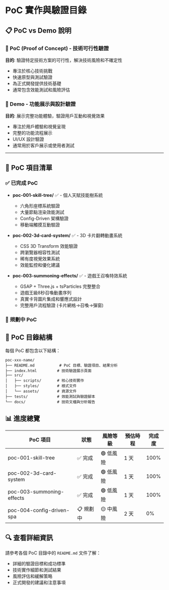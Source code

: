# PoC 實作與驗證目錄

## 📋 PoC vs Demo 說明

### 🔬 PoC (Proof of Concept) - 技術可行性驗證

**目的**: 驗證特定技術方案的可行性，解決技術風險和不確定性

- 專注於核心技術挑戰
- 快速原型與測試驗證
- 為正式開發提供技術基礎
- 通常包含效能測試和風險評估

### 🎨 Demo - 功能展示與設計驗證

**目的**: 展示完整功能體驗，驗證用戶互動和視覺效果

- 專注於用戶體驗和視覺呈現
- 完整的功能流程展示
- UI/UX 設計驗證
- 通常用於客戶展示或使用者測試

---

## 🎯 PoC 項目清單

### ✅ 已完成 PoC

- **poc-001-skill-tree/** ✅ - 個人天賦技能樹系統

  - 六角形座標系統驗證
  - 大量節點渲染效能測試
  - Config-Driven 架構驗證
  - 移動端觸摸互動驗證

- **poc-002-3d-card-system/** ✅ - 3D 卡片翻轉動畫系統
  - CSS 3D Transform 效能驗證
  - 跨瀏覽器相容性測試
  - 稀有度視覺效果系統
  - 效能監控和優化建議

- **poc-003-summoning-effects/** ✅ - 遊戲王召喚特效系統
  - GSAP + Three.js + tsParticles 完整整合
  - 遊戲王級8秒召喚動畫序列
  - 真實卡背圖片集成和響應式設計
  - 完整用戶流程驗證 (卡片網格→召喚→彈窗)

### 🔄 規劃中 PoC

## 📁 PoC 目錄結構

每個 PoC 都包含以下結構：

```
poc-xxx-name/
├── README.md           # PoC 目標、驗證項目、結果分析
├── index.html         # 技術驗證展示頁面
├── src/
│   ├── scripts/       # 核心技術實作
│   ├── styles/        # 樣式文件
│   └── assets/        # 資源文件
├── tests/             # 效能測試與驗證腳本
└── docs/              # 技術文檔與分析報告
```

## 📊 進度總覽

| PoC 項目                    | 狀態      | 風險等級  | 預估時程 | 完成度 |
| --------------------------- | --------- | --------- | -------- | ------ |
| poc-001-skill-tree          | ✅ 完成   | 🟢 低風險 | 1 天     | 100%   |
| poc-002-3d-card-system      | ✅ 完成   | 🟢 低風險 | 1 天     | 100%   |
| poc-003-summoning-effects   | ✅ 完成   | 🟢 低風險 | 1 天     | 100%   |
| poc-004-config-driven-spa   | 📋 規劃中 | 🟡 中風險 | 2 天     | 0%     |

## 🔍 查看詳細資訊

請參考各個 PoC 目錄中的 `README.md` 文件了解：

- 詳細的驗證目標和成功標準
- 技術實作細節和測試結果
- 風險評估和緩解策略
- 正式開發的建議和注意事項
